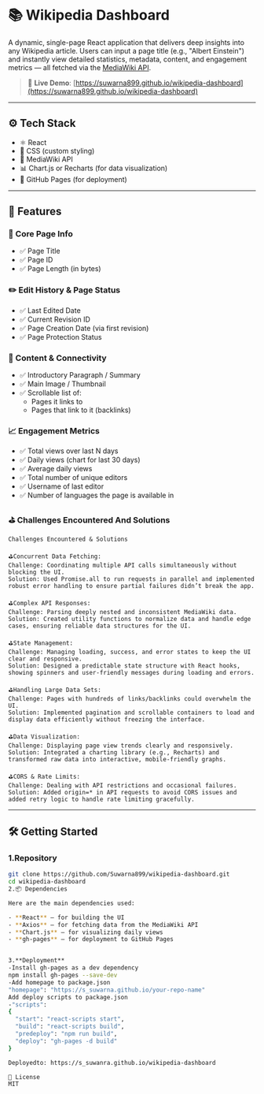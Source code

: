 # 📚 Wikipedia Dashboard 

A dynamic, single-page React application that delivers deep insights into any Wikipedia article. Users can input a page title (e.g., "Albert Einstein") and instantly view detailed statistics, metadata, content, and engagement metrics — all fetched via the [MediaWiki API](https://www.mediawiki.org/wiki/API:Main_page).

> 🔗 **Live Demo**: [https://suwarna899.github.io/wikipedia-dashboard](https://suwarna899.github.io/wikipedia-dashboard)

---

## ⚙️ Tech Stack

- ⚛️ React
- 🎨 CSS (custom styling)
- 📡 MediaWiki API
- 📊 Chart.js or Recharts (for data visualization)
- 🚀 GitHub Pages (for deployment)

---

## 🚀 Features

### 🧩 Core Page Info
- ✅ Page Title
- ✅ Page ID
- ✅ Page Length (in bytes)

### ✏️ Edit History & Page Status
- ✅ Last Edited Date
- ✅ Current Revision ID
- ✅ Page Creation Date (via first revision)
- ✅ Page Protection Status

### 🧠 Content & Connectivity
- ✅ Introductory Paragraph / Summary
- ✅ Main Image / Thumbnail
- ✅ Scrollable list of:
  - Pages it links to
  - Pages that link to it (backlinks)

### 📈 Engagement Metrics
- ✅ Total views over last N days
- ✅ Daily views (chart for last 30 days)
- ✅ Average daily views
- ✅ Total number of unique editors
- ✅ Username of last editor
- ✅ Number of languages the page is available in
  
### ⛳️ Challenges Encountered And Solutions
    Challenges Encountered & Solutions

    ⛳️Concurrent Data Fetching:
    Challenge: Coordinating multiple API calls simultaneously without blocking the UI.
    Solution: Used Promise.all to run requests in parallel and implemented robust error handling to ensure partial failures didn’t break the app.

    ⛳️Complex API Responses:
    Challenge: Parsing deeply nested and inconsistent MediaWiki data.
    Solution: Created utility functions to normalize data and handle edge cases, ensuring reliable data structures for the UI.

    ⛳️State Management:
    Challenge: Managing loading, success, and error states to keep the UI clear and responsive.
    Solution: Designed a predictable state structure with React hooks, showing spinners and user-friendly messages during loading and errors.

    ⛳️Handling Large Data Sets:
    Challenge: Pages with hundreds of links/backlinks could overwhelm the UI.
    Solution: Implemented pagination and scrollable containers to load and display data efficiently without freezing the interface.

    ⛳️Data Visualization:
    Challenge: Displaying page view trends clearly and responsively.
    Solution: Integrated a charting library (e.g., Recharts) and transformed raw data into interactive, mobile-friendly graphs.

    ⛳️CORS & Rate Limits:
    Challenge: Dealing with API restrictions and occasional failures.
    Solution: Added origin=* in API requests to avoid CORS issues and added retry logic to handle rate limiting gracefully. 

---

## 🛠️ Getting Started

### 1.Repository

```bash
git clone https://github.com/Suwarna899/wikipedia-dashboard.git
cd wikipedia-dashboard
2.📦 Dependencies

Here are the main dependencies used:

- **React** – for building the UI
- **Axios** – for fetching data from the MediaWiki API
- **Chart.js** – for visualizing daily views
- **gh-pages** – for deployment to GitHub Pages


3.**Deployment**
-Install gh-pages as a dev dependency
npm install gh-pages --save-dev
-Add homepage to package.json
"homepage": "https://s_suwarna.github.io/your-repo-name"
Add deploy scripts to package.json
-"scripts": 
{
  "start": "react-scripts start",
  "build": "react-scripts build",
  "predeploy": "npm run build",
  "deploy": "gh-pages -d build"
}

Deployedto: https://s_suwanra.github.io/wikipedia-dashboard

📜 License
MIT
